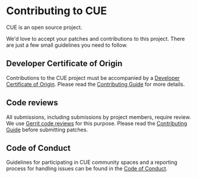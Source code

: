 # Contributing to CUE

CUE is an open source project.

We'd love to accept your patches and contributions to this project. There are
just a few small guidelines you need to follow.

## Developer Certificate of Origin

Contributions to the CUE project must be accompanied by a [Developer Certificate
of Origin](https://developercertificate.org/). Please read the [Contributing
Guide](./doc/contribute.md) for more details.

## Code reviews

All submissions, including submissions by project members, require review. We
use [Gerrit code
reviews](https://review.gerrithub.io/q/project:cue-lang%252Fcue) for this
purpose.  Please read the [Contributing Guide](./doc/contribute.md) before
submitting patches.

## Code of Conduct

Guidelines for participating in CUE community spaces and a reporting process for
handling issues can be found in the [Code of
Conduct](https://cuelang.org/docs/contribution_guidelines/conduct).
